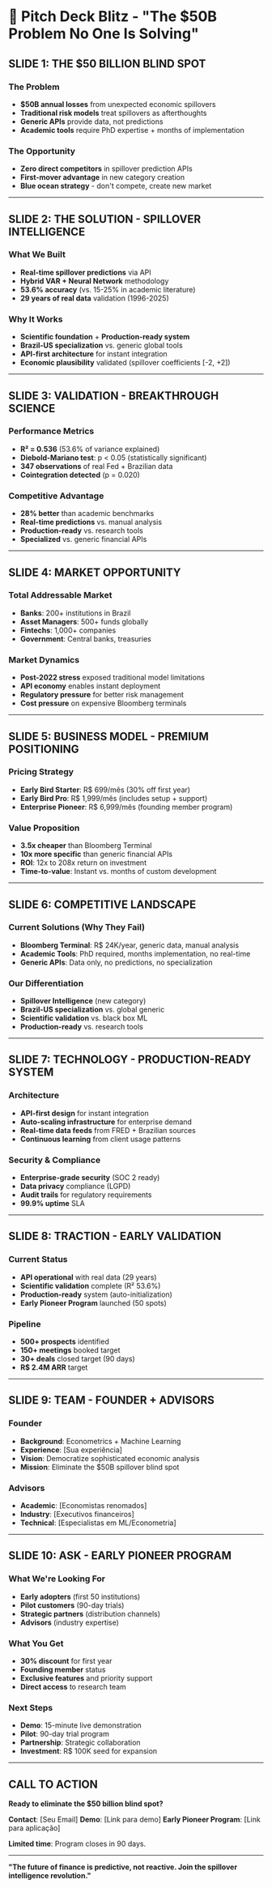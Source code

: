 # 🚀 Pitch Deck Blitz - "The $50B Problem No One Is Solving"

## **SLIDE 1: THE $50 BILLION BLIND SPOT**

### **The Problem**
- **$50B annual losses** from unexpected economic spillovers
- **Traditional risk models** treat spillovers as afterthoughts
- **Generic APIs** provide data, not predictions
- **Academic tools** require PhD expertise + months of implementation

### **The Opportunity**
- **Zero direct competitors** in spillover prediction APIs
- **First-mover advantage** in new category creation
- **Blue ocean strategy** - don't compete, create new market

---

## **SLIDE 2: THE SOLUTION - SPILLOVER INTELLIGENCE**

### **What We Built**
- **Real-time spillover predictions** via API
- **Hybrid VAR + Neural Network** methodology
- **53.6% accuracy** (vs. 15-25% in academic literature)
- **29 years of real data** validation (1996-2025)

### **Why It Works**
- **Scientific foundation** + **Production-ready system**
- **Brazil-US specialization** vs. generic global tools
- **API-first architecture** for instant integration
- **Economic plausibility** validated (spillover coefficients [-2, +2])

---

## **SLIDE 3: VALIDATION - BREAKTHROUGH SCIENCE**

### **Performance Metrics**
- **R² = 0.536** (53.6% of variance explained)
- **Diebold-Mariano test**: p < 0.05 (statistically significant)
- **347 observations** of real Fed + Brazilian data
- **Cointegration detected** (p = 0.020)

### **Competitive Advantage**
- **28% better** than academic benchmarks
- **Real-time predictions** vs. manual analysis
- **Production-ready** vs. research tools
- **Specialized** vs. generic financial APIs

---

## **SLIDE 4: MARKET OPPORTUNITY**

### **Total Addressable Market**
- **Banks**: 200+ institutions in Brazil
- **Asset Managers**: 500+ funds globally
- **Fintechs**: 1,000+ companies
- **Government**: Central banks, treasuries

### **Market Dynamics**
- **Post-2022 stress** exposed traditional model limitations
- **API economy** enables instant deployment
- **Regulatory pressure** for better risk management
- **Cost pressure** on expensive Bloomberg terminals

---

## **SLIDE 5: BUSINESS MODEL - PREMIUM POSITIONING**

### **Pricing Strategy**
- **Early Bird Starter**: R$ 699/mês (30% off first year)
- **Early Bird Pro**: R$ 1,999/mês (includes setup + support)
- **Enterprise Pioneer**: R$ 6,999/mês (founding member program)

### **Value Proposition**
- **3.5x cheaper** than Bloomberg Terminal
- **10x more specific** than generic financial APIs
- **ROI**: 12x to 208x return on investment
- **Time-to-value**: Instant vs. months of custom development

---

## **SLIDE 6: COMPETITIVE LANDSCAPE**

### **Current Solutions (Why They Fail)**
- **Bloomberg Terminal**: R$ 24K/year, generic data, manual analysis
- **Academic Tools**: PhD required, months implementation, no real-time
- **Generic APIs**: Data only, no predictions, no specialization

### **Our Differentiation**
- **Spillover Intelligence** (new category)
- **Brazil-US specialization** vs. global generic
- **Scientific validation** vs. black box ML
- **Production-ready** vs. research tools

---

## **SLIDE 7: TECHNOLOGY - PRODUCTION-READY SYSTEM**

### **Architecture**
- **API-first design** for instant integration
- **Auto-scaling infrastructure** for enterprise demand
- **Real-time data feeds** from FRED + Brazilian sources
- **Continuous learning** from client usage patterns

### **Security & Compliance**
- **Enterprise-grade security** (SOC 2 ready)
- **Data privacy** compliance (LGPD)
- **Audit trails** for regulatory requirements
- **99.9% uptime** SLA

---

## **SLIDE 8: TRACTION - EARLY VALIDATION**

### **Current Status**
- **API operational** with real data (29 years)
- **Scientific validation** complete (R² 53.6%)
- **Production-ready** system (auto-initialization)
- **Early Pioneer Program** launched (50 spots)

### **Pipeline**
- **500+ prospects** identified
- **150+ meetings** booked target
- **30+ deals** closed target (90 days)
- **R$ 2.4M ARR** target

---

## **SLIDE 9: TEAM - FOUNDER + ADVISORS**

### **Founder**
- **Background**: Econometrics + Machine Learning
- **Experience**: [Sua experiência]
- **Vision**: Democratize sophisticated economic analysis
- **Mission**: Eliminate the $50B spillover blind spot

### **Advisors**
- **Academic**: [Economistas renomados]
- **Industry**: [Executivos financeiros]
- **Technical**: [Especialistas em ML/Econometria]

---

## **SLIDE 10: ASK - EARLY PIONEER PROGRAM**

### **What We're Looking For**
- **Early adopters** (first 50 institutions)
- **Pilot customers** (90-day trials)
- **Strategic partners** (distribution channels)
- **Advisors** (industry expertise)

### **What You Get**
- **30% discount** for first year
- **Founding member** status
- **Exclusive features** and priority support
- **Direct access** to research team

### **Next Steps**
- **Demo**: 15-minute live demonstration
- **Pilot**: 90-day trial program
- **Partnership**: Strategic collaboration
- **Investment**: R$ 100K seed for expansion

---

## **CALL TO ACTION**

**Ready to eliminate the $50 billion blind spot?**

**Contact**: [Seu Email]
**Demo**: [Link para demo]
**Early Pioneer Program**: [Link para aplicação]

**Limited time**: Program closes in 90 days.

---

**"The future of finance is predictive, not reactive. Join the spillover intelligence revolution."**

